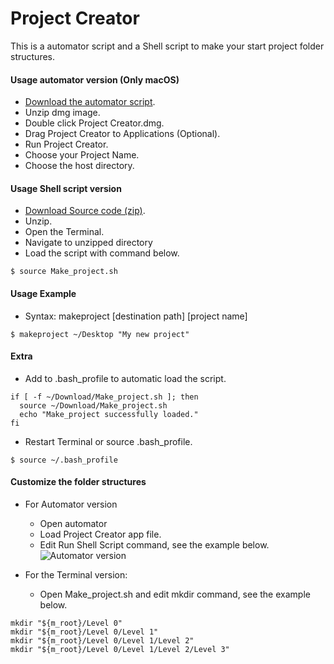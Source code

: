 # Project Creator
This is a automator script and a Shell script to make your start project folder structures.

#### Usage automator version (Only macOS)
+ [Download the automator script][0].
+ Unzip dmg image.
+ Double click Project Creator.dmg.
+ Drag Project Creator to Applications (Optional).
+ Run Project Creator.
+ Choose your Project Name.
+ Choose the host directory.

#### Usage Shell script version
+ [Download Source code (zip)][0].
+ Unzip.
+ Open the Terminal.
+ Navigate to unzipped directory
+ Load the script with command below.

```Shell
$ source Make_project.sh
```

#### Usage Example
+ Syntax: makeproject [destination path] [project name]

```Shell
$ makeproject ~/Desktop "My new project"
```

#### Extra
+ Add to .bash_profile to automatic load the script.

```Shell
if [ -f ~/Download/Make_project.sh ]; then
  source ~/Download/Make_project.sh
  echo "Make_project successfully loaded."
fi
```

+ Restart Terminal or source .bash_profile.

```Shell
$ source ~/.bash_profile
```

#### Customize the folder structures
+ For Automator version
  + Open automator
  + Load Project Creator app file.
  + Edit Run Shell Script command, see the example below.
  ![Automator version](https://snag.gy/gtKZhy.jpg)


+ For the Terminal version:
  + Open Make_project.sh and edit mkdir command, see the example below.

```Shell
mkdir "${m_root}/Level 0"
mkdir "${m_root}/Level 0/Level 1"
mkdir "${m_root}/Level 0/Level 1/Level 2"
mkdir "${m_root}/Level 0/Level 1/Level 2/Level 3"

```

[0]: https://github.com/andreagen0r/ProjectCreator/releases
